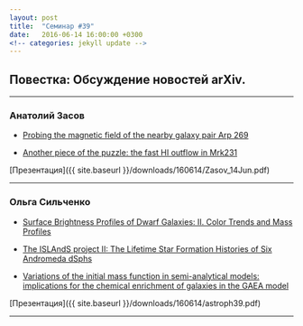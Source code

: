 ```yaml
---
layout: post
title:  "Семинар #39"
date:   2016-06-14 16:00:00 +0300
<!-- categories: jekyll update -->
---
```

## Повестка: Обсуждение новостей arXiv.

***

### Анатолий Засов

- [Probing the magnetic field of the nearby galaxy pair Arp 269][link1]

- [Another piece of the puzzle: the fast HI outflow in Mrk231][link2]

[Презентация]({{ site.baseurl  }}/downloads/160614/Zasov_14Jun.pdf)

***

### Ольга Сильченко 

- [Surface Brightness Profiles of Dwarf Galaxies: II. Color Trends and Mass Profiles][link3]

- [The ISLAndS project II: The Lifetime Star Formation Histories of Six Andromeda dSphs][link4]

- [Variations of the initial mass function in semi-analytical models: implications for the chemical enrichment of galaxies in the GAEA model][link5]

[Презентация]({{ site.baseurl  }}/downloads/160614/astroph39.pdf)

***

[link1]: http://arxiv.org/abs/1606.01699
[link2]: http://arxiv.org/abs/1606.01640
[link3]: http://arxiv.org/abs/1606.00867
[link4]: http://arxiv.org/abs/1606.01207
[link5]: http://arxiv.org/abs/1606.01908


